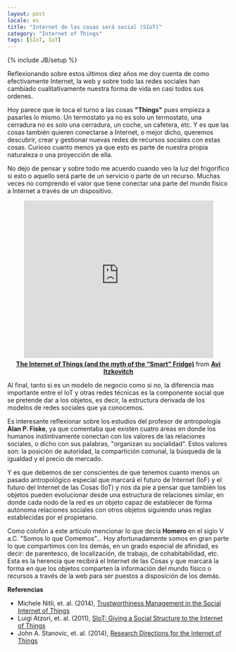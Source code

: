 ```yaml
---
layout: post
locale: es
title: "Internet de las cosas será social (SIoT)"
category: "Internet of Things"
tags: [SIoT, IoT]
---
```

{% include JB/setup %}

Reflexionando sobre estos últimos diez años me doy cuenta de como efectivamente Internet, la web y sobre todo las redes sociales han cambiado cualitativamente nuestra forma de vida en casi todos sus ordenes. 

Hoy parece que le toca el turno a las cosas **"Things"** pues empieza a pasarles lo mismo. Un termostato ya no es solo un termostato, una cerradura no es solo una cerradura, un coche, un cafetera, etc. Y es que las cosas también quieren conectarse a Internet, o mejor dicho, queremos descubrir, crear y gestionar nuevas redes de recursos sociales con estas cosas. Curioso cuanto menos ya que esto es parte de nuestra propia naturaleza o una proyección de ella.

No dejo de pensar y sobre todo me acuerdo cuando veo la luz del frigorífico si esto o aquello será parte de un servicio o parte de un recurso. Muchas veces no comprendo el valor que tiene conectar una parte del mundo físico a Internet a través de un dispositivo. 

<center><iframe src="http://www.slideshare.net/slideshow/embed_code/25061404" width="427" height="356" frameborder="0" marginwidth="0" marginheight="0" scrolling="no" style="border:1px solid #CCC; border-width:1px 1px 0; margin-bottom:5px; max-width: 100%;" allowfullscreen> </iframe> <div style="margin-bottom:5px"> <strong> <a href="https://www.slideshare.net/xgmedia/io-t-uxsalon01web" title="The Internet of Things (and the myth of the “Smart” Fridge)" target="_blank">The Internet of Things (and the myth of the “Smart” Fridge)</a> </strong> from <strong><a href="http://www.slideshare.net/xgmedia" target="_blank">Avi Itzkovitch</a></strong> </div></center>

Al final, tanto si es un modelo de negocio como si no, la diferencia mas importante entre el IoT y otras redes técnicas es la componente social que se pretende dar a los objetos, es decir, la estructura derivada de los modelos de redes sociales que ya conocemos.

Es interesante reflexionar sobre los estudios del profesor de antropología **Alan P. Fiske**, ya que comentaba que existen cuatro áreas en donde los humanos instintivamente conectan con los valores de las relaciones sociales, o dicho con sus palabras, "organizan su socialidad". Estos valores son: la posición de autoridad, la compartición comunal, la búsqueda de la igualdad y el precio de mercado. 

Y es que debemos de ser conscientes de que tenemos cuanto menos un pasado antropológico especial que marcará el futuro de Internet (IoF) y el futuro del Internet de las Cosas (IoT) y nos da pie a pensar que también los objetos pueden evolucionar desde una estructura de relaciones similar, en donde cada nodo de la red es un objeto capaz de establecer de forma autónoma relaciones sociales con otros objetos siguiendo unas reglas establecidas por el propietario.

Como colofón a este artículo mencionar lo que decía **Homero** en el siglo V a.C. "Somos lo que Comemos"... Hoy afortunadamente somos en gran parte lo que compartimos con los demás, en un grado especial de afinidad, es decir: de parentesco, de localización, de trabajo, de cohabitabilidad, etc.  Esta es la herencia que recibirá el Internet de las Cosas y que marcará la forma en que los objetos comparten la información del mundo físico o recursos a través de la web para ser puestos a disposición de los demás.


**Referencias**

- Michele Nitli, et. al. (2014), [Trustworthiness Management in the Social Internet of Things](http://ieeexplore.ieee.org/xpl/login.jsp?tp=&arnumber=6547148&url=http%3A%2F%2Fieeexplore.ieee.org%2Fiel7%2F69%2F6814899%2F06547148.pdf%3Farnumber%3D6547148)
- Luigi Atzori, et. al. (2011), [SIoT: Giving a Social Structure to the Internet of Things](http://ieeexplore.ieee.org/xpl/login.jsp?tp=&arnumber=6042288&url=http%3A%2F%2Fieeexplore.ieee.org%2Fxpls%2Fabs_all.jsp%3Farnumber%3D6042288)
- John A. Stanovic, et. al. (2014), [Research Directions for the Internet of Things](http://ieeexplore.ieee.org/xpl/login.jsp?tp=&arnumber=6774858&url=http%3A%2F%2Fieeexplore.ieee.org%2Fiel7%2F6488907%2F6702522%2F06774858.pdf%3Farnumber%3D6774858)


